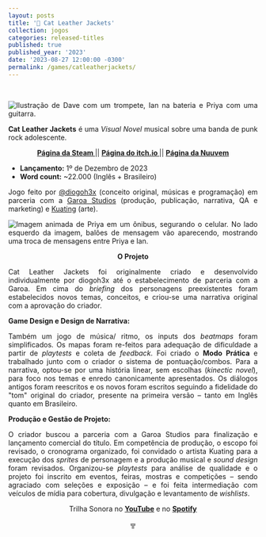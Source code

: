 ```yaml
---
layout: posts
title: '🎸 Cat Leather Jackets'
collection: jogos
categories: released-titles
published: true
published_year: '2023'
date: '2023-08-27 12:00:00 -0300'
permalink: /games/catleatherjackets/
---
```



<div style="text-align:justify">
<p>⠀</p>
<p> <img src="/assets/posts-images/clj-images/catleatherjackets_characters_banner.png" alt="Ilustração de Dave com um trompete, Ian na bateria e Priya com uma guitarra."> </p>
<p> </p>
<p> <b>Cat Leather Jackets</b> é uma <i>Visual Novel</i> musical sobre uma banda de punk rock adolescente.</p>
<p style="text-align:center"> <b> <a href= "https://store.steampowered.com/app/1673830/Cat_Leather_Jackets/"> Página da Steam </a> </b> || <b> <a href= "https://diogoh3x.itch.io/clj"> Página do itch.io </a> </b> || <b> <a href= "https://www.nuuvem.com/br-en/item/cat-leather-jackets"> Página da Nuuvem </a> </b> </p>
<ul>
  <li><strong>Lançamento:</strong> 1º de Dezembro de 2023</li>
  <li><strong>Word count:</strong> ~22.000 (Inglês + Brasileiro)</li>
</ul>
<p> </p>
<p> Jogo feito por <a href= "https://twitter.com/diogoh3x">@diogoh3x</a> (conceito original, músicas e programação) em parceria com a <a href= "http://garoastudios.com">Garoa Studios</a> (produção, publicação, narrativa, QA e marketing) e <a href= "https://kuating.artstation.com">Kuating</a> (arte).</p>
<p> </p>
<p> <img src="/assets/posts-images/clj-images/priya_bus.gif" alt="Imagem animada de Priya em um ônibus, segurando o celular. No lado esquerdo da imagem, balões de mensagem vão aparecendo, mostrando uma troca de mensagens entre Priya e Ian."> </p>
<p style="text-align:center"> <b> O Projeto </b> </p>
<p> Cat Leather Jackets foi originalmente criado e desenvolvido individualmente por diogoh3x até o estabelecimento de parceria com a Garoa. Em cima do <i>briefing</i> dos personagens preexistentes foram estabelecidos novos temas, conceitos, e criou-se uma narrativa original com a aprovação do criador.</p>
<p> <b>Game Design e Design de Narrativa: </b> </p>
<p> Também um jogo de música/ ritmo, os inputs dos <i>beatmaps</i> foram simplificados. Os mapas foram re-feitos para adequação de dificuldade a partir de <i>playtests</i> e coleta de <i>feedback</i>. Foi criado o <b>Modo Prática</b> e trabalhado junto com o criador o sistema de pontuação/combos. Para a narrativa, optou-se por uma história linear, sem escolhas (<i>kinectic novel</i>), para foco nos temas e enredo canonicamente apresentados. Os diálogos antigos foram reescritos e os novos foram escritos seguindo a fidelidade do "tom" original do criador, presente na primeira versão – tanto em Inglês quanto em Brasileiro.</p>
<p> <b>Produção e Gestão de Projeto:</b> </p>
<p> O criador buscou a parceria com a Garoa Studios para finalização e lançamento comercial do título. Em competência de produção, o escopo foi revisado, o cronograma organizado, foi convidado o artista Kuating para a execução dos <i>sprites</i> de personagem e a produção musical e <i>sound design</i> foram revisados. Organizou-se <i>playtests</i> para análise de qualidade e o projeto foi inscrito em eventos, feiras, mostras e competições – sendo agraciado com seleções e exposição – e foi feita intermediação com veículos de mídia para cobertura, divulgação e levantamento de <i>wishlists</i>.
<p style="text-align: center;">Trilha Sonora no <a href="https://www.youtube.com/playlist?list=PLVB_OZivbJHlxSHFUQDdUFPFwvoHS6PNZ"><strong>YouTube</strong></a> e no <a href="[https://www.youtube.com/playlist?list=PLVB_OZivbJHlxSHFUQDdUFPFwvoHS6PNZ](https://open.spotify.com/intl-pt/album/1whBNH0ictxUK1L4bPKAPs)"><strong>Spotify</strong></a> </p>
<p style="text-align:center"> ╦ </p>
